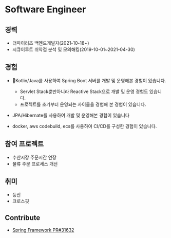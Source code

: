# Software Engineer

## 경력
- 더파이러츠 백엔드개발자(2021-10-18~)
- 시큐어루트 취약점 분석 및 모의해킹(2019-10-01~2021-04-30)

## 경험
- Kotlin/Java를 사용하여 Spring Boot 서버를 개발 및 운영해본 경험이 있습니다.
	- Servlet Stack뿐만아니라 Reactive Stack으로 개발 및 운영 경험도 있습니다.
	- 프로젝트를 초기부터 운영되는 사이클을 경험해 본 경험이 있습니다.

- JPA/Hibernate를 사용하여 개발 및 운영해본 경험이 있습니다

- docker, aws codebuild, ecs를 사용하여 CI/CD를 구성한 경험이 있습니다.

## 참여 프로젝트
- 수산시장 주문시간 연장
- 물류 주문 프로세스 개선


## 취미
- 등산
- 크로스핏

## Contribute
- [Spring Framework PR#31632](https://github.com/spring-projects/spring-framework/pull/31632)